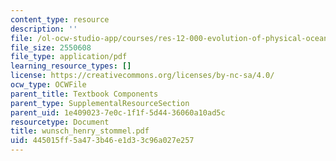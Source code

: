 ```yaml
---
content_type: resource
description: ''
file: /ol-ocw-studio-app/courses/res-12-000-evolution-of-physical-oceanography-spring-2007/445015ff5a473b46e1d33c96a027e257_wunsch_henry_stommel.pdf
file_size: 2550608
file_type: application/pdf
learning_resource_types: []
license: https://creativecommons.org/licenses/by-nc-sa/4.0/
ocw_type: OCWFile
parent_title: Textbook Components
parent_type: SupplementalResourceSection
parent_uid: 1e409023-7e0c-1f1f-5d44-36060a10ad5c
resourcetype: Document
title: wunsch_henry_stommel.pdf
uid: 445015ff-5a47-3b46-e1d3-3c96a027e257
---
```

